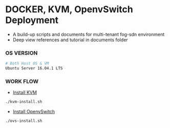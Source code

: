 # DOCKER, KVM, OpenvSwitch Deployment

* A build-up scripts and documents for multi-tenant fog-sdn environment
* Deep view references and tutorial in documents folder

### OS VERSION
```bash
# Both Host OS & VM
Ubuntu Server 16.04.1 LTS
```
### WORK FLOW

* [Install KVM](https://github.com/tz70s/KVM-Docker-OVS-Deployment/blob/master/Documents/kvm-install.md)
```bash
./kvm-install.sh
```

* [Install OpenvSwitch](https://github.com/tz70s/KVM-Docker-OVS-Deployment/blob/master/Documents/ovs-install.md)
```bash
./ovs-install.sh
```

